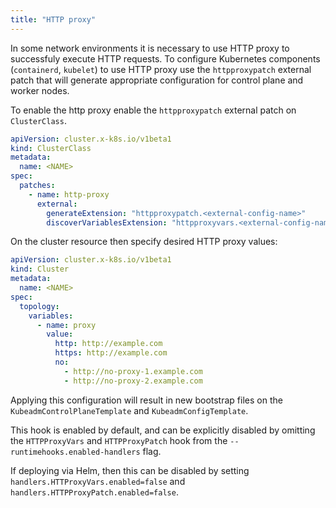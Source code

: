 ```yaml
---
title: "HTTP proxy"
---
```


In some network environments it is necessary to use HTTP proxy to successfuly execute HTTP requests.
To configure Kubernetes components (`containerd`, `kubelet`) to use HTTP proxy use the `httpproxypatch`
external patch that will generate appropriate configuration for control plane and worker nodes.

To enable the http proxy enable the `httpproxypatch` external patch on `ClusterClass`.

```yaml
apiVersion: cluster.x-k8s.io/v1beta1
kind: ClusterClass
metadata:
  name: <NAME>
spec:
  patches:
    - name: http-proxy
      external:
        generateExtension: "httpproxypatch.<external-config-name>"
        discoverVariablesExtension: "httpproxyvars.<external-config-name>"
```

On the cluster resource then specify desired HTTP proxy values:

```yaml
apiVersion: cluster.x-k8s.io/v1beta1
kind: Cluster
metadata:
  name: <NAME>
spec:
  topology:
    variables:
      - name: proxy
        value:
          http: http://example.com
          https: http://example.com
          no:
            - http://no-proxy-1.example.com
            - http://no-proxy-2.example.com
```

Applying this configuration will result in new bootstrap files on the `KubeadmControlPlaneTemplate`
and `KubeadmConfigTemplate`.

This hook is enabled by default, and can be explicitly disabled by omitting the `HTTPProxyVars`
and `HTTPProxyPatch` hook from the `--runtimehooks.enabled-handlers` flag.

If deploying via Helm, then this can be disabled by setting `handlers.HTTProxyVars.enabled=false` and
`handlers.HTTPProxyPatch.enabled=false`.
